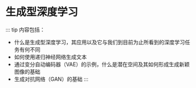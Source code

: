 # 生成型深度学习

::: tip 内容包括：

- 什么是生成型深度学习，其应用以及它与我们到目前为止所看到的深度学习任务有何不同
- 如何使用递归神经网络生成文本
- 通过变分自动编码器（VAE）的示例，什么是潜在空间及其如何形成生成新颖图像的基础
- 生成对抗网络（GAN）的基础
  :::
